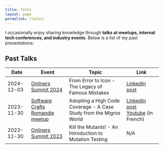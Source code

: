```yaml
---
title: Talks
layout: page
permalink: /talks/
---
```


I occasionally enjoy sharing knowledge through **talks at meetups, internal tech conferences, and industry events**.
Below is a list of my past presentations:

## <i class="fas fa-users"></i> Past Talks

| Date       | Event                                                                                                                                               | Topic                                                              | Link                                                                                                                                                                                                                                       |
|------------|-----------------------------------------------------------------------------------------------------------------------------------------------------|--------------------------------------------------------------------|--------------------------------------------------------------------------------------------------------------------------------------------------------------------------------------------------------------------------------------------|
| 2024-12-03 | [Onliners Summit 2024](https://www.linkedin.com/posts/migros-online_onlinerssummit2024-migrosonline-innovation-activity-7270376431086415872-a5DI)   | From Error to Icon - The Legacy of Famous Mistakes                 | [LinkedIn post](https://www.linkedin.com/posts/micaelpaquier_last-month-i-had-the-privilege-of-co-organizing-activity-7285560946326929411-nSkZ)                                                                                            |
| 2023-11-30 | [Software Crafts Romandie meetup](https://www.meetup.com/romandie-software-craftsmanship/)                                                          | Adopting a High Code Coverage - A Case Study from the Migros World | [LinkedIn post](https://www.linkedin.com/posts/micaelpaquier_techtalk-meetup-codecoverage-activity-7155935255189725185--U8b?utm_source=share&utm_medium=member_desktop) [Youtube](https://www.youtube.com/watch?v=YpS4xZ8cZ_o) (in French) |
| 2023-11-30 | [Onliners Summit 2023](https://www.linkedin.com/posts/migros-online_onlinerssummit-techconference-innovationinit-activity-7140250654937092096-jOvL) | Kill the Mutants! - An Introduction to Mutation Testing            | N/A                                                                                                                                                                                                                                        |
